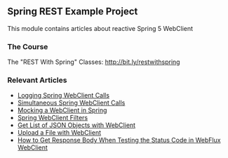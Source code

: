 ## Spring REST Example Project

This module contains articles about reactive Spring 5 WebClient

### The Course
The "REST With Spring" Classes: http://bit.ly/restwithspring

### Relevant Articles
- [Logging Spring WebClient Calls](https://www.baeldung.com/spring-log-webclient-calls)
- [Simultaneous Spring WebClient Calls](https://www.baeldung.com/spring-webclient-simultaneous-calls)
- [Mocking a WebClient in Spring](https://www.baeldung.com/spring-mocking-webclient)
- [Spring WebClient Filters](https://www.baeldung.com/spring-webclient-filters)
- [Get List of JSON Objects with WebClient](https://www.baeldung.com/spring-webclient-json-list)
- [Upload a File with WebClient](https://www.baeldung.com/spring-webclient-upload-file)
- [How to Get Response Body When Testing the Status Code in WebFlux WebClient](https://www.baeldung.com/spring-webclient-get-response-body)
